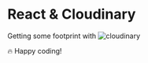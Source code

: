 # React & Cloudinary

Getting some footprint with ![cloudinary](https://cloudinary.com/)

🔥 Happy coding!
